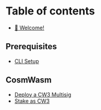 # Table of contents

* [👋 Welcome!](README.md)

## Prerequisites

* [CLI Setup](prerequisites/cli-setup.md)

## CosmWasm

* [Deploy a CW3 Multisig](cosmwasm/deploy-a-cw3-multisig.md)
* [Stake as CW3](cosmwasm/stake-as-cw3.md)
